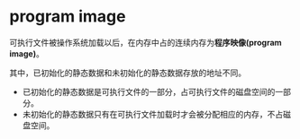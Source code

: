 program image
====

可执行文件被操作系统加载以后，在内存中占的连续内存为**程序映像(program image)**。

其中，已初始化的静态数据和未初始化的静态数据存放的地址不同。

* 已初始化的静态数据是可执行文件的一部分，占可执行文件的磁盘空间的一部分。
* 未初始化的静态数据只有在可执行文件加载时才会被分配相应的内存，不占磁盘空间。
